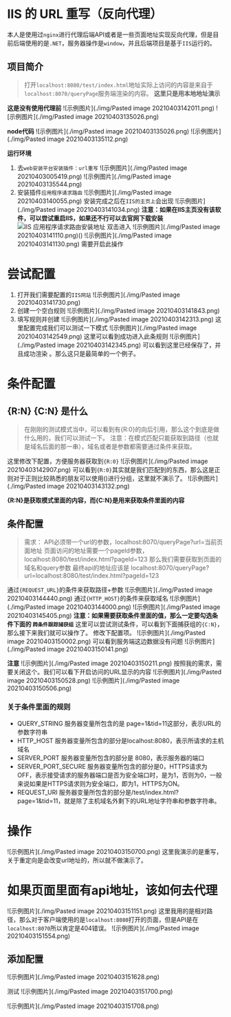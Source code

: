 # IIS 的 URL 重写（反向代理）
本人是使用过`nginx`进行代理后端API或者是一些页面地址实现反向代理，但是目前后端使用的是`.NET`，服务器操作是`window`，并且后端项目是基于`IIS`运行的。

## 项目简介
> 打开`localhost:8080/test/index.html`地址实际上访问的内容是来自于`localhost:8070/queryPage`服务端渲染的内容。
> **这里只是用本地地址演示**


**这是没有使用代理前**
![示例图片](./img/Pasted image 20210403142011.png)
![示例图片](./img/Pasted image 20210403135026.png)

**node代码**
![示例图片](./img/Pasted image 20210403135026.png)
![示例图片](./img/Pasted image 20210403135112.png)

**运行环境**
1. 去`web安装平台安装插件：url重写`
![示例图片](./img/Pasted image 20210403005419.png)
![示例图片](./img/Pasted image 20210403135544.png)
2. 安装插件`应用程序请求路由`
![示例图片](./img/Pasted image 20210403140055.png)
安装完成之后在`IIS的主页上`会出现
![示例图片](./img/Pasted image 20210403141034.png)
**注意：如果在IIS主页没有该软件，可以尝试重启IIS，如果还不行可以去官网下载安装**
![IIS 应用程序请求路由安装地址](https://www.iis.net/downloads/microsoft/application-request-routing)
双击进入
![示例图片](./img/Pasted image 20210403141110.png)()
![示例图片](./img/Pasted image 20210403141130.png)
需要开启此操作

# 尝试配置
1. 打开我们需要配置的`IIS网站`
![示例图片](./img/Pasted image 20210403141730.png)
2. 创建一个空白规则
![示例图片](./img/Pasted image 20210403141843.png)
3. 填写规则并创建
![示例图片](./img/Pasted image 20210403142313.png)
这里配置完成我们可以测试一下模式
![示例图片](./img/Pasted image 20210403142549.png)
这里可以看到成功进入此条规则
![示例图片](./img/Pasted image 20210403142345.png)
可以看到这里已经保存了，并且成功渲染 。那么这只是最简单的一个例子。
# 条件配置
## {R:N} {C:N} 是什么
> 在刚刚的测试模式当中，可以看到有{R:0}的向后引用，那么这个到底是做什么用的，我们可以测试一下。
> 注意：在模式匹配只能获取到路径（也就是域名后面的那一串），域名或者是参数都需要通过条件来获取。

这里修改下配置，方便服务器获取到`{R:0}`
![示例图片](./img/Pasted image 20210403142907.png)
可以看到`{R:0}`其实就是我们匹配到的东西，那么这是正则对于正则比较熟悉的朋友可以使用()进行分组，这里就不演示了。
![示例图片](./img/Pasted image 20210403143132.png)

**{R:N}是获取模式里面的内容，而{C:N}是用来获取条件里面的内容**

## 条件配置
> 需求：
> API必须带一个url的参数，localhost:8070/queryPage?url=当前页面地址
> 页面访问的地址需要一个pageId参数，localhost:8080/test/index.html?pageId=123
> 那么我们需要获取到页面的域名和query参数
> 最终api的地址应该是 localhost:8070/queryPage?url=localhost:8080/test/index.html?pageId=123

通过`{REQUEST_URL}`的条件来获取路径+参数
![示例图片](./img/Pasted image 20210403144440.png)
通过`{HTTP_HOST}`的条件来获取域名
![示例图片](./img/Pasted image 20210403144000.png)
![示例图片](./img/Pasted image 20210403145405.png)
**注意：如果需要获取条件里面的值，那么一定要勾选条件下面的 `跨条件跟踪捕获组`**
这里可以尝试测试条件，可以看到下面捕获组的`{C:N}`，那么接下来我们就可以操作了。
修改下配置项。
![示例图片](./img/Pasted image 20210403150002.png)
可以看到服务端这边数据没有问题
![示例图片](./img/Pasted image 20210403150141.png)

**注意**
![示例图片](./img/Pasted image 20210403150211.png)
按照我的需求，需要关闭这个。我们可以看下开启访问的URL显示的内容
![示例图片](./img/Pasted image 20210403150528.png)
![示例图片](./img/Pasted image 20210403150506.png)


### 关于条件里面的规则
-   QUERY_STRING 服务器变量所包含的是 page=1&tid=11这部分，表示URL的参数字符串
-   HTTP_HOST 服务器变量所包含的部分是localhost:8080，表示所请求的主机域名
-   SERVER_PORT 服务器变量所包含的部分是 8080，表示服务器的端口
-   SERVER_PORT_SECURE 服务器变量所包含的部分是0，HTTPS请求为OFF，表示接受请求的服务器端口是否为安全端口时，是为1，否则为0，一般来说如果是HTTPS请求则为安全端口，即为1，HTTPS为ON。
-   REQUEST_URI 服务器变量所包含的部分是/test/index.html?page=1&tid=11，就是除了主机域名外剩下的URL地址字符串和参数字符串。

# 操作
![示例图片](./img/Pasted image 20210403150700.png)
这里我演示的是重写，关于重定向是会改变url地址的，所以就不做演示了。


# 如果页面里面有api地址，该如何去代理
![示例图片](./img/Pasted image 20210403151151.png)
这里我用的是相对路径，那么对于客户端使用的是`localhost:8080`打开的页面，但是API是在`localhost:8070`所以肯定是404错误。
![示例图片](./img/Pasted image 20210403151554.png)

## 添加配置
![示例图片](./img/Pasted image 20210403151628.png)

测试
![示例图片](./img/Pasted image 20210403151700.png)

![示例图片](./img/Pasted image 20210403151708.png)